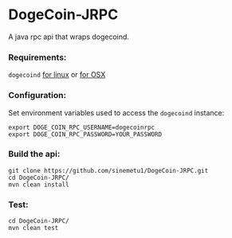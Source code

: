 DogeCoin-JRPC
=============

A java rpc api that wraps dogecoind.

### Requirements:

`dogecoind` [for linux](https://github.com/dogecoin/dogecoin#wow-plz-make-dogecoind) or [for OSX](https://github.com/sinemetu1/dogecoin#mac-osx)

### Configuration:

Set environment variables used to access the `dogecoind` instance:

    export DOGE_COIN_RPC_USERNAME=dogecoinrpc
    export DOGE_COIN_RPC_PASSWORD=YOUR_PASSWORD

### Build the api:

    git clone https://github.com/sinemetu1/DogeCoin-JRPC.git
    cd DogeCoin-JRPC/
    mvn clean install

### Test:

    cd DogeCoin-JRPC/
    mvn clean test
